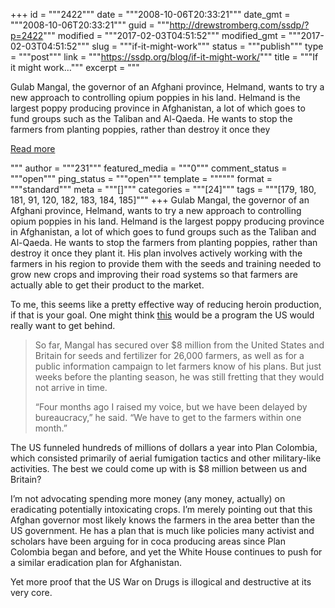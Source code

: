 +++
id = """2422"""
date = """2008-10-06T20:33:21"""
date_gmt = """2008-10-06T20:33:21"""
guid = """http://drewstromberg.com/ssdp/?p=2422"""
modified = """2017-02-03T04:51:52"""
modified_gmt = """2017-02-03T04:51:52"""
slug = """if-it-might-work"""
status = """publish"""
type = """post"""
link = """https://ssdp.org/blog/if-it-might-work/"""
title = """If it might work&#8230;"""
excerpt = """<p>Gulab Mangal, the governor of an Afghani province, Helmand, wants to try a new approach to controlling opium poppies in his land. Helmand is the largest poppy producing province in Afghanistan, a lot of which goes to fund groups such as the Taliban and Al-Qaeda. He wants to stop the farmers from planting poppies, rather than destroy it once they</p>
<div class="h10"></div>
<p><a class="more-link2 flat" href="https://ssdp.org/blog/if-it-might-work/">Read more</a></p>
"""
author = """231"""
featured_media = """0"""
comment_status = """open"""
ping_status = """open"""
template = """"""
format = """standard"""
meta = """[]"""
categories = """[24]"""
tags = """[179, 180, 181, 91, 120, 182, 183, 184, 185]"""
+++
Gulab Mangal, the governor of an Afghani province, Helmand, wants to try a new approach to controlling opium poppies in his land. Helmand is the largest poppy producing province in Afghanistan, a lot of which goes to fund groups such as the Taliban and Al-Qaeda. He wants to stop the farmers from planting poppies, rather than destroy it once they plant it. His plan involves actively working with the farmers in his region to provide them with the seeds and training needed to grow new crops and improving their road systems so that farmers are actually able to get their product to the market.

To me, this seems like a pretty effective way of reducing heroin production, if that is your goal. One might think <a href="http://www.iht.com/articles/2008/10/04/asia/afghan.php">this</a> would be a program the US would really want to get behind.
<blockquote>So far, Mangal has secured over $8 million from the United States and Britain for seeds and fertilizer for 26,000 farmers, as well as for a public information campaign to let farmers know of his plans. But just weeks before the planting season, he was still fretting that they would not arrive in time.

&#8220;Four months ago I raised my voice, but we have been delayed by bureaucracy,&#8221; he said. &#8220;We have to get to the farmers within one month.&#8221;</blockquote>
The US funneled hundreds of millions of dollars a year into Plan Colombia, which consisted primarily of aerial fumigation tactics and other military-like activities. The best we could come up with is $8 million between us and Britain?

I’m not advocating spending more money (any money, actually) on eradicating potentially intoxicating crops. I’m merely pointing out that this Afghan governor most likely knows the farmers in the area better than the US government. He has a plan that is much like policies many activist and scholars have been arguing for in coca producing areas since Plan Colombia began and before, and yet the White House continues to push for a similar eradication plan for Afghanistan.

Yet more proof that the US War on Drugs is illogical and destructive at its very core.
